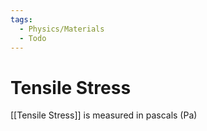 ```yaml
---
tags:
  - Physics/Materials
  - Todo
---
```

# Tensile Stress
[[Tensile Stress]] is measured in pascals (Pa)